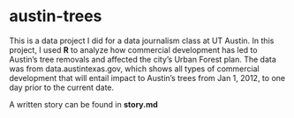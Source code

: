# austin-trees
This is a data project I did for a data journalism class at UT Austin. In this project, I used **R** to analyze how commercial development has led to Austin’s tree removals and affected the city’s Urban Forest plan. The data was from data.austintexas.gov, which shows all types of commercial development that will entail impact to Austin’s trees from Jan 1, 2012, to one day prior to the current date.

A written story can be found in **story.md**
